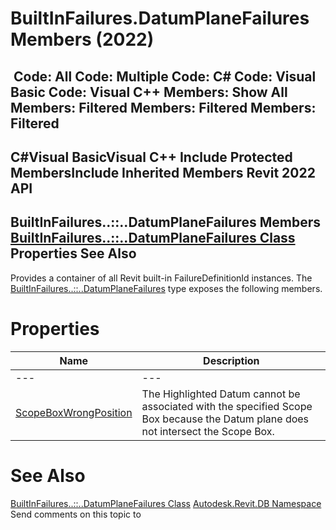 # BuiltInFailures.DatumPlaneFailures Members (2022)

﻿
 Code: All Code: Multiple Code: C# Code: Visual Basic Code: Visual C++  Members: Show All Members: Filtered Members: Filtered Members: Filtered   
---  
C#Visual BasicVisual C++
Include Protected MembersInclude Inherited Members
Revit 2022 API  
---  
BuiltInFailures..::..DatumPlaneFailures Members  
[BuiltInFailures..::..DatumPlaneFailures Class](f7f07977-c4b3-ba78-1260-540daed1e776.md "BuiltInFailures.DatumPlaneFailures Class") Properties See Also  
---  
Provides a container of all Revit built-in FailureDefinitionId instances.
The [BuiltInFailures..::..DatumPlaneFailures](f7f07977-c4b3-ba78-1260-540daed1e776.md "BuiltInFailures.DatumPlaneFailures Class") type exposes the following members.
# Properties
| Name | Description |
| --- | --- |
| --- | --- | --- |
| [ScopeBoxWrongPosition](d13f990c-ffc9-57f9-3533-f11758d399b7.md "ScopeBoxWrongPosition Property") | The Highlighted Datum cannot be associated with the specified Scope Box because the Datum plane does not intersect the Scope Box. |

# See Also
[BuiltInFailures..::..DatumPlaneFailures Class](f7f07977-c4b3-ba78-1260-540daed1e776.md "BuiltInFailures.DatumPlaneFailures Class")
[Autodesk.Revit.DB Namespace](87546ba7-461b-c646-cbb1-2cb8f5bff8b2.md "Autodesk.Revit.DB Namespace")
Send comments on this topic to 